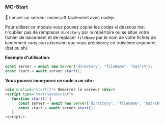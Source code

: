 ### MC-Start
🌲 Lancer un serveur minecraft facilement avec nodejs. 

Pour utiliser ce module vous pouvez copier les codes si dessous mai n'oublier pas de remplacer `directory` par le répértoire où se situe votre fichier de lancement
et de replacer `fileName` par le nom de votre fichier de lancement *sans son extension* que vous préciserez en troisième argument (bat ou sh).

**Exemple d'utilisation:**
```javascript
const server = await new Server("directory", "fileName", "bat/sh");
const start = await server.start();
```

**Vous pouvez incorporez ce code a un site :**
```html
<div onclick="start()"> Demarrer le serveur <div/>
<script type="text/javascript">
   function start() {
      const server = await new Server("directory", "fileName", "bat/sh");
      const start = await server.start();
   }
<script/>
```
